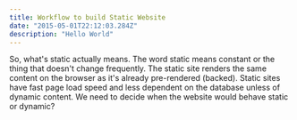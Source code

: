 ```yaml
---
title: Workflow to build Static Website
date: "2015-05-01T22:12:03.284Z"
description: "Hello World"
---
```


So, what's static actually means. The word static means constant or the thing that doesn't change frequently. The static site renders the same content on the browser as it's already pre-rendered (backed). Static sites have fast page load speed and less dependent on the database unless of dynamic content. We need to decide when the website would behave static or dynamic?